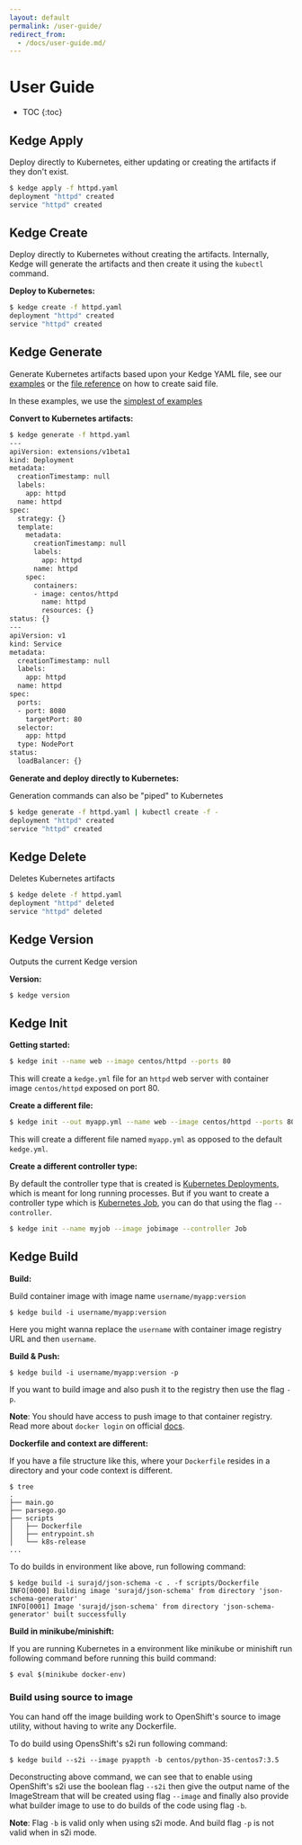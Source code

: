 ```yaml
---
layout: default
permalink: /user-guide/
redirect_from: 
  - /docs/user-guide.md/
---
```


# User Guide

* TOC
{:toc}

## Kedge Apply

Deploy directly to Kubernetes, either updating or creating the artifacts if they don't exist.

```sh
$ kedge apply -f httpd.yaml
deployment "httpd" created
service "httpd" created
```

## Kedge Create

Deploy directly to Kubernetes without creating the artifacts. Internally, Kedge will generate the artifacts and then create it using the `kubectl` command.

__Deploy to Kubernetes:__

```sh
$ kedge create -f httpd.yaml
deployment "httpd" created
service "httpd" created
```

## Kedge Generate

Generate Kubernetes artifacts based upon your Kedge YAML file, see our [examples](/examples) or the [file reference](/docs/file-reference.md) on how to create said file.

In these examples, we use the [simplest of examples](/examples/simplest/httpd.yaml)

__Convert to Kubernetes artifacts:__

```sh
$ kedge generate -f httpd.yaml
---
apiVersion: extensions/v1beta1
kind: Deployment
metadata:
  creationTimestamp: null
  labels:
    app: httpd
  name: httpd
spec:
  strategy: {}
  template:
    metadata:
      creationTimestamp: null
      labels:
        app: httpd
      name: httpd
    spec:
      containers:
      - image: centos/httpd
        name: httpd
        resources: {}
status: {}
---
apiVersion: v1
kind: Service
metadata:
  creationTimestamp: null
  labels:
    app: httpd
  name: httpd
spec:
  ports:
  - port: 8080
    targetPort: 80
  selector:
    app: httpd
  type: NodePort
status:
  loadBalancer: {}
```

__Generate and deploy directly to Kubernetes:__

Generation commands can also be "piped" to Kubernetes

```sh
$ kedge generate -f httpd.yaml | kubectl create -f -
deployment "httpd" created
service "httpd" created
```

## Kedge Delete

Deletes Kubernetes artifacts

```sh
$ kedge delete -f httpd.yaml
deployment "httpd" deleted
service "httpd" deleted
```
## Kedge Version

Outputs the current Kedge version

__Version:__

```sh
$ kedge version
```

## Kedge Init

__Getting started:__

```bash
$ kedge init --name web --image centos/httpd --ports 80
```
This will create a `kedge.yml` file for an `httpd` web server with container
image `centos/httpd` exposed on port 80.

__Create a different file:__

```bash
$ kedge init --out myapp.yml --name web --image centos/httpd --ports 80
```

This will create a different file named `myapp.yml` as opposed to the default
`kedge.yml`.

__Create a different controller type:__

By default the controller type that is created is [Kubernetes Deployments](https://kubernetes.io/docs/concepts/workloads/controllers/deployment/),
which is meant for long running processes. But if you want to create a controller
type which is [Kubernetes Job](https://kubernetes.io/docs/concepts/workloads/controllers/jobs-run-to-completion/),
you can do that using the flag `--controller`.

```bash
$ kedge init --name myjob --image jobimage --controller Job
```

## Kedge Build

__Build:__

Build container image with image name `username/myapp:version`

```console
$ kedge build -i username/myapp:version
``` 

Here you might wanna replace the `username` with container image registry URL and then
`username`.


__Build & Push:__

```console
$ kedge build -i username/myapp:version -p
``` 

If you want to build image and also push it to the registry then use the flag `-p`.

**Note**: You should have access to push image to that container registry. Read more about
`docker login` on official [docs](https://docs.docker.com/engine/reference/commandline/login/).

__Dockerfile and context are different:__

If you have a file structure like this, where your `Dockerfile` resides in a directory and
your code context is different.

```console
$ tree
.
├── main.go
├── parsego.go
├── scripts
│   ├── Dockerfile
│   ├── entrypoint.sh
│   └── k8s-release
...
```

To do builds in environment like above, run following command:

```console
$ kedge build -i surajd/json-schema -c . -f scripts/Dockerfile 
INFO[0000] Building image 'surajd/json-schema' from directory 'json-schema-generator' 
INFO[0001] Image 'surajd/json-schema' from directory 'json-schema-generator' built successfully
```

__Build in minikube/minishift:__

If you are running Kubernetes in a environment like minikube or minishift run following
command before running this build command:

```console
$ eval $(minikube docker-env)
```

### Build using source to image

You can hand off the image building work to OpenShift's source to image utility, without having
to write any Dockerfile. 

To do build using OpensShift's s2i run following command:

```console
$ kedge build --s2i --image pyappth -b centos/python-35-centos7:3.5
```

Deconstructing above command, we can see that to enable using OpenShift's s2i use the boolean
flag `--s2i` then give the output name of the ImageStream that will be created using flag
`--image` and finally also provide what builder image to use to do builds of the code using
flag `-b`.

**Note**: Flag `-b` is valid only when using s2i mode. And build flag `-p` is not valid when
in s2i mode.
